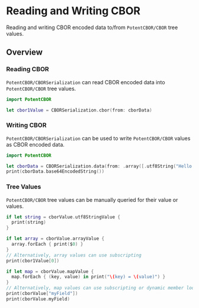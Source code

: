 # Reading and Writing CBOR

Reading and writing CBOR encoded data to/from ``PotentCBOR/CBOR`` tree values.

## Overview

### Reading CBOR

``PotentCBOR/CBORSerialization`` can read CBOR encoded data into ``PotentCBOR/CBOR`` tree values.

```swift
import PotentCBOR

let cbor1Value = CBORSerialization.cbor(from: cborData)
```

### Writing CBOR

``PotentCBOR/CBORSerialization`` can be used to write ``PotentCBOR/CBOR`` values as CBOR 
encoded data.

```swift
import PotentCBOR

let cborData = CBORSerialization.data(from: .array([.utf8String("Hello CBOR"), .boolean(true)]))
print(cborData.base64EncodedString())
```

### Tree Values

``PotentCBOR/CBOR`` tree values can be manually queried for their value or values.

```swift
if let string = cborValue.utf8StringValue {
  print(string)
}

if let array = cborValue.arrayValue {
  array.forEach { print($0) }
}
// Alternatively, array values can use subscripting
print(cbor1Value[0])

if let map = cborValue.mapValue {
  map.forEach { (key, value) in print("\(key) = \(value)") }
}
// Alternatively, map values can use subscripting or dynamic member lookup
print(cborValue["myField"])
print(cborValue.myField)
```
